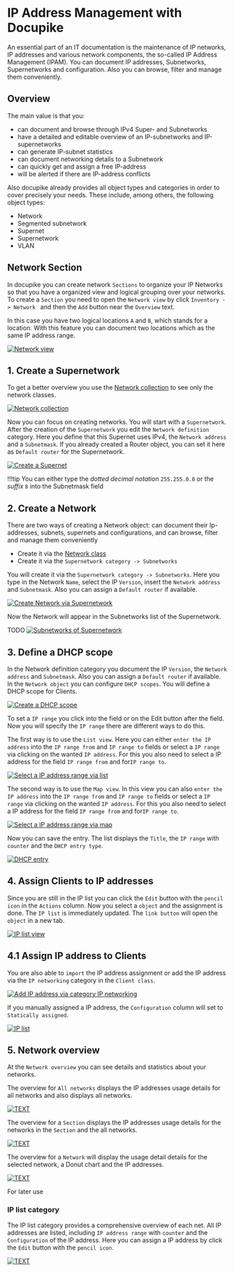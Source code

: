 # IP Address Management with Docupike

An essential part of an IT documentation is the maintenance of IP networks, IP addresses and various network components, the so-called IP Address Management (IPAM).
You can document IP addresses, Subnetworks, Supernetworks and configuration. Also you can browse, filter and manage them conveniently.

## Overview

The main value is that you:

- can document and browse through IPv4 Super- and Subnetworks
- have a detailed and editable overview of an IP-subnetworks and IP-supernetworks
- can generate IP-subnet statistics
- can document networking details to a Subnetwork
- can quickly get and assign a free IP-address
- will be alerted if there are IP-address conflicts

Also docupike already provides all object types and categories in order to cover precisely your needs.
These include, among others, the following object types:

- Network
- Segmented subnetwork
- Supernet
- Supernetwork
- VLAN

## Network Section

In docupike you can create network `Sections` to organize your IP Networks so that you have a organized view and logical grouping over your networks. To create a `Section` you need to open the `Network view` by click `Inventory -> Network ` and then the `Add` button near the `Overview` text.

In this case you have two logical locations `A` and `B`, which stands for a location. With this feature you can document two locations which as the same IP address range.

[![Network view](/img/screenshots/ipam/section.png)](/img/screenshots/ipam/section.png)


## 1. Create a Supernetwork

To get a better overview you use the [Network collection](../basics/collections.md) to see only the network classes.

[![Network collection](/img/screenshots/ipam/network-finder.png)](/img/screenshots/ipam/network-finder.png)

Now you can focus on creating networks. You will start with a `Supernetwork`.
After the creation of the `Supernetwork` you edit the `Network definition` category. Here you define that this Supernet uses IPv4, the `Network address` and a `Subnetmask`. If you already created a Router object, you can set it here as `Default router` for the Supernetwork.

[![Create a Supernet](/img/screenshots/ipam/create-supernet.png)](/img/screenshots/ipam/create-supernet.png)

!!!tip
    You can either type the _dotted decimal notation_ `255.255.0.0` or the _suffix_ `8` into the Subnetmask field

## 2. Create a Network

There are two ways of creating a Network object:
can document their Ip-addresses, subnets, supernets and configurations, and can browse, filter and manage them conveniently
- Create it via the [Network class](../basics/classes.md)
- Create it via the `Supernetwork category -> Subnetworks`

You will create it via the `Supernetwork category -> Subnetworks`.
Here you type in the Network `Name`, select the IP `Version`, insert the `Network address` and `Subnetmask`. Also you can assign a `Default router` if available.

[![Create Network via Supernetwork](/img/screenshots/ipam/subnetwork-via-supernet-filled.png)](/img/screenshots/ipam/subnetwork-via-supernet-filled.png)

Now the Network will appear in the Subnetworks list of the Supernetwork.

TODO [![Subnetworks of Supernetwork](/img/screenshots/ipam/FILENAME.png)](/img/screenshots/ipam/FILENAME.png)

## 3. Define a DHCP scope

In the Network definition category you document the IP `Version`, the `Network address` and `Subnetmask`. Also you can assign a `Default router` if available.
In the `Network object` you can configure `DHCP scopes`. You will define a DHCP scope for Clients.

[![Create a DHCP scope](/img/screenshots/ipam/dhcp-client.png)](/img/screenshots/ipam/dhcp-client.png)

To set a `IP range` you click into the field or on the Edit button after the field.
Now you will specify the `IP range` there are different ways to do this.

The first way is to use the `List view`. Here you can either `enter the IP address` into the `IP range from` and `IP range to` fields or select a `IP range` via clicking on the wanted `IP address`. For this you also need to select a IP address for the field `IP range from` and for`IP range to`.

[![Select a IP address range via list](/img/screenshots/ipam/ip-range-list.png)](/img/screenshots/ipam/ip-range-list.png)

The second way is to use the `Map view`. In this view you can also `enter the IP address` into the `IP range from` and `IP range to` fields or select a `IP range` via clicking on the wanted `IP address`. For this you also need to select a IP address for the field `IP range from` and for`IP range to`.

[![Select a IP address range via map](/img/screenshots/ipam/ip-range-map.png)](/img/screenshots/ipam/ip-range-map.png)

Now you can save the entry. The list displays the `Title`, the `IP range` with `counter` and the `DHCP entry type`.

[![DHCP entry](/img/screenshots/ipam/dhcp-client-entry.png)](/img/screenshots/ipam/dhcp-client-entry.png)


## 4. Assign Clients to IP addresses

Since you are still in the IP list you can click the `Edit` button with the `pencil icon` in the `Actions` column.
Now you select a `object` and the assignment is done. The `IP list` is immediately updated.
The `link button` will open the `object` in a new tab.

[![IP list view](/img/screenshots/ipam/assign-client.png)](/img/screenshots/ipam/assign-client.png)

## 4.1 Assign IP address to Clients

You are also able to `import` the IP address assignment or add the IP address via the `IP networking` category in the `Client class`.

[![Add IP address via category IP networking](/img/screenshots/ipam/assign-ip.png)](/img/screenshots/ipam/assign-ip.png)

If you manually assigned a IP address, the `Configuration` column will set to `Statically assigned`.

[![IP list](/img/screenshots/ipam/assign-ip-conf.png)](/img/screenshots/ipam/assign-ip-conf.png)


## 5. Network overview

At the `Network overview` you can see details and statistics about your networks.

The overview for `All networks` displays the IP addresses usage details for all networks and also displays all networks.

[![TEXT](/img/screenshots/ipam/allnet-overview.png)](/img/screenshots/ipam/allnet-overview.png)

The overview for a `Section` displays the IP addresses usage details for the networks in the `Section` and the all networks.

[![TEXT](/img/screenshots/ipam/sec-overview.png)](/img/screenshots/ipam/sec-overview.png)

The overview for a `Network` will display the usage detail details for the selected network, a Donut chart and the IP addresses.

[![TEXT](/img/screenshots/ipam/net-overview.png)](/img/screenshots/ipam/net-overview.png)


For later use
### IP list category

The IP list category provides a comprehensive overview of each net. All IP addresses are listed, including `IP address range` with `counter` and the `Configuration` of the IP address.
Here you can assign a IP address by click the `Edit` button with the `pencil icon`.

[![TEXT](/img/screenshots/ipam/ip-list.png)](/img/screenshots/ipam/ip-list.png)
